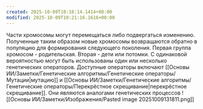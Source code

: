 ```yaml
---
created: 2025-10-09T10:18:14.1414+00:00
modified: 2025-10-09T10:21:16.1616+00:00
---
```

Части хромосомы могут перемещаться либо подвергаться изменению. Полученные таким образом новые хромосомы возвращаются обратно в популяцию для формирования следующего поколения. Первая группа хромосом - родительская. Вторая - дети или потомки. С одинаковой вероятностью могут быть использованы один или несколько генетических операторов. Доступные операторы включают [[Основы ИИ/Заметки/Генетические алгоритмы/Генетические операторы/Мутации|мутацию]] и [[Основы ИИ/Заметки/Генетические алгоритмы/Генетические операторы/Перекрёстное скрещивание|перекрёстное скрещивание]]. Они являются аналогами генетических процессов
![[Основы ИИ/Заметки/Изображения/Pasted image 20251009131811.png]]

